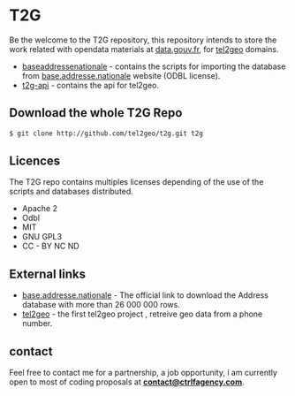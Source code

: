 # T2G
Be the welcome to the T2G repository, this repository intends to store the work related with opendata materials at [data.gouv.fr], for [tel2geo] domains. 

* [baseaddressenationale] - contains the scripts for importing the database from [base.addresse.nationale] website (ODBL license).
* [t2g-api] - contains the api for tel2geo.



## Download the whole T2G Repo
```sh
$ git clone http://github.com/tel2geo/t2g.git t2g

```

## Licences
The T2G repo contains multiples licenses depending of the use of the scripts and databases distributed.
* Apache 2
* Odbl
* MIT
* GNU GPL3
* CC - BY NC ND

## External links
* [base.addresse.nationale] -   The official link to download the Address database with more than 26 000 000 rows.
* [tel2geo] - the first tel2geo project , retreive geo data from a phone number.



## contact
Feel free to contact me for a partnership, a job opportunity, i am currently open to most of coding proposals at **contact@ctrlfagency.com**.



[comment]: #
   [data.gouv.fr]: <http://www.data.gouv.fr/fr/>
   [tel2geo]: <https://tel2geo.fr>
   [base.addresse.nationale]: <http://adresse.data.gouv.fr/>
   [baseaddressenationale]: <https://github.com/tel2geo/t2g/tree/master/baseaddressenationale/>
   [t2g-api]: <https://github.com/tel2geo/t2g/tree/master/api/>


  

